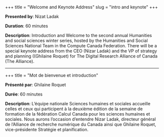 +++
title = "Welcome and Keynote Address"
slug = "intro and keynote"
+++

**Presented by**: Nizat Ladak

**Duration**: 60 minutes

**Description**: Introduction and Welcome to the second annual Humanities and social sciences winter series, hosted by the Humanities and Social Sciences National Team in the Compute Canada Federation. 
                 There will be a special keynote address from the CEO (Nizar Ladak) and the VP of strategy and planning ((Ghilaine Roquet) for The Digital Research Alliance of Canada (The Alliance). 
<br>

---
+++
title = "Mot de bienvenue et introduction"

**Présenté par**: Ghilaine Roquet

**Durée**: 60 minutes

**Description**: L’équipe nationale Sciences humaines et sociales accueille celles et ceux qui participent à la deuxième édition de la semaine de formation de la fédération Calcul Canada pour les sciences humaines et sociales. 
Nous aurons l’occasion d’entendre Nizar Ladak, directeur général de l’Alliance de recherche numérique du Canada ainsi que Ghilaine Roquet, vice-présidente Stratégie et planification.

